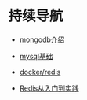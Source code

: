 # 持续导航

- [mongodb介绍](./mongodb.md)

- [mysql基础](./mysql.md)

- [docker/redis](https://yeasy.gitbooks.io/docker_practice/appendix/repo/redis.html)

- [Redis从入门到实践](https://juejin.im/post/5a912b3f5188257a5c608729)
